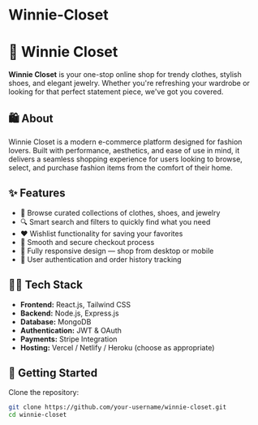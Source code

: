 # Winnie-Closet
# 👗 Winnie Closet

**Winnie Closet** is your one-stop online shop for trendy clothes, stylish shoes, and elegant jewelry. Whether you're refreshing your wardrobe or looking for that perfect statement piece, we've got you covered.

## 🛍️ About

Winnie Closet is a modern e-commerce platform designed for fashion lovers. Built with performance, aesthetics, and ease of use in mind, it delivers a seamless shopping experience for users looking to browse, select, and purchase fashion items from the comfort of their home.

## ✨ Features

- 🧥 Browse curated collections of clothes, shoes, and jewelry
- 🔍 Smart search and filters to quickly find what you need
- ❤️ Wishlist functionality for saving your favorites
- 🛒 Smooth and secure checkout process
- 📱 Fully responsive design — shop from desktop or mobile
- 🔐 User authentication and order history tracking

## 🧑‍💻 Tech Stack

- **Frontend:** React.js, Tailwind CSS
- **Backend:** Node.js, Express.js
- **Database:** MongoDB
- **Authentication:** JWT & OAuth
- **Payments:** Stripe Integration
- **Hosting:** Vercel / Netlify / Heroku (choose as appropriate)

## 🚀 Getting Started

Clone the repository:

```bash
git clone https://github.com/your-username/winnie-closet.git
cd winnie-closet
